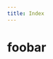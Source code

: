 ```yaml
---
title: Index
---
```

<html>
    <head>
        <title>{{ page.title }}</title>
        <link rel="stylesheet" href="main.css"/>
    </head>
    <body>
        <h1>foobar</h1>
    </body>
</html>
